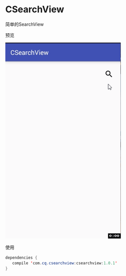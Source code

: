 # CSearchView
简单的SearchView

预览

![MSearchView](https://github.com/CSnowStack/CSearchView/blob/master/imgs/csearchview.gif)

使用
```java
dependencies {
   compile 'com.cq.csearchview:csearchview:1.0.1'
}
```